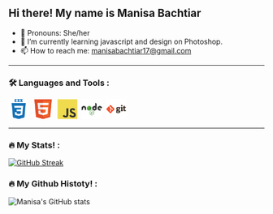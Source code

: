 
<h2> Hi there! My name is Manisa Bachtiar </h2>

* 👩 Pronouns: She/her
* 🌱 I’m currently learning javascript and design on Photoshop.
* 📫 How to reach me: manisabachtiar17@gmail.com

---

### :hammer_and_wrench: Languages and Tools :


<div>
  <img src="https://github.com/devicons/devicon/blob/master/icons/css3/css3-plain-wordmark.svg"  title="CSS3" alt="CSS" width="40" height="40"/>&nbsp;
  <img src="https://github.com/devicons/devicon/blob/master/icons/html5/html5-original.svg" title="HTML5" alt="HTML" width="40" height="40"/>&nbsp;
  <img src="https://github.com/devicons/devicon/blob/master/icons/javascript/javascript-original.svg" title="JavaScript" alt="JavaScript" width="40" height="40"/>&nbsp;
  <img src="https://github.com/devicons/devicon/blob/master/icons/nodejs/nodejs-original-wordmark.svg" title="NodeJS" alt="NodeJS" width="40" height="40"/>&nbsp;
  <img src="https://github.com/devicons/devicon/blob/master/icons/git/git-original-wordmark.svg" title="Git" **alt="Git" width="40" height="40"/>
</div>

---

### :fire: My Stats! :
[![GitHub Streak](http://github-readme-streak-stats.herokuapp.com?user=Manisa&theme=radical&date_format=M%20j%5B%2C%20Y%5D&mode=weekly&currStreakNum=DD2727)](https://git.io/streak-stats)

### :fire: My Github Histoty! :
![Manisa's GitHub stats](https://github-readme-stats.vercel.app/api?username=ManisaBachtiar&show_icons=true&theme=radical)
